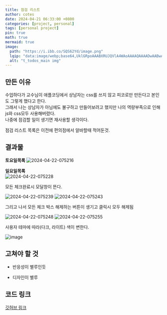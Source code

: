 ```yaml
---
title: 점검 리스트
author: cotes
date: 2024-04-21 06:33:00 +0800
categories: [project, personal]
tags: [personal project]
pin: true
math: true
mermaid: true
image:
  path: "https://i.ibb.co/SQS62Yd/image.png"
  lqip: "data:image/webp;base64,UklGRpoAAABXRUJQVlA4WAoAAAAQAAAADwAABwAAQUxQSDIAAAARL0AmbZurmr57yyIiqE8oiG0bejIYEQTgqiDA9vqnsUSI6H+oAERp2HZ65qP/VIAWAFZQOCBCAAAA8AEAnQEqEAAIAAVAfCWkAALp8sF8rgRgAP7o9FDvMCkMde9PK7euH5M1m6VWoDXf2FkP3BqV0ZYbO6NA/VFIAAAA"
  alt: "t_todos_main img"
---
```


## 만든 이유

수업하다가 교수님이 애플코딩에서 상남자는 css를 쓰지 않고 피코로만 만든다고 본인도 그렇게 했다고 한다.  
그래서 나는 상남자가 아님에도 불구하고 만들어보려고 했지만 나의 역량부족으로 인해 js와 css모두 사용해버렸다.  
나중에 점검할 일이 생기면 재사용할 생각이다.
  
점검 리스트 목록은 이전에 편의점에서 알바할때 적어둔것.

## 결과물  

**토요일목록** 
<img src="https://i.ibb.co/CPpnXbr/2024-04-22-075216.png" alt="2024-04-22-075216" border="0">  
  
**일요일목록**  
<img src="https://i.ibb.co/k5Q32DS/2024-04-22-075228.png" alt="2024-04-22-075228" border="0">  

모든 체크완료시 모달창이 뜬다.

<img src="https://i.ibb.co/3RNPtDd/2024-04-22-075239.png" alt="2024-04-22-075239" border="0">   
<img src="https://i.ibb.co/h2PsFsq/2024-04-22-075243.png" alt="2024-04-22-075243" border="0">  

그리고 나서 모든 체크 박스 해제하는 버튼이 생기고 클릭시 모두 해제됨
  
<img src="https://i.ibb.co/72rHJmc/2024-04-22-075248.png" alt="2024-04-22-075248" border="0">   
<img src="https://i.ibb.co/vkp2kZN/2024-04-22-075255.png" alt="2024-04-22-075255" border="0">  

사용자 테마에 따라(다크, 라이트) 색이 변한다.

<img src="https://i.ibb.co/5M9fgFC/image.png" alt="image" border="0">  

## 고쳐야 할 것

- 반응성이 별루인듯

- 디자인이 별루

## 코드 링크  

[깃허브 링크](https://github.com/qkrwldns/cheack_list)